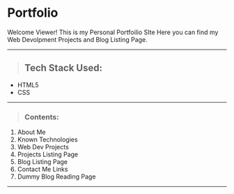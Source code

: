 # Portfolio
Welcome Viewer!
This is my Personal Portfoilio SIte 
Here you can find my Web Devolpment Projects and Blog Listing Page.

----
>## Tech Stack Used:

-   HTML5
-   CSS

----

>### Contents:

1.  About Me
2.  Known Technologies
3.  Web Dev Projects
4.  Projects Listing Page
4.  Blog Listing Page
5.  Contact Me Links
6.  Dummy Blog Reading Page

-----
